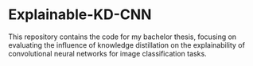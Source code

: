# Explainable-KD-CNN
This repository contains the code for my bachelor thesis, focusing on evaluating the influence of knowledge distillation on the explainability of convolutional neural networks for image classification tasks.
